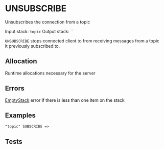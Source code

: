 # UNSUBSCRIBE

Unsubscribes the connection from a topic

Input stack: `topic`
Output stack: ``

`UNSUBSCRIBE` stops connected client to from receiving messages from a
topic it previously subscribed to.

## Allocation

Runtime allocations necessary for the server  

## Errors

[EmptyStack](./ERRORS/EmptyStack.md) error if there is less than one item on the stack

## Examples

```
"topic" SUBSCRIBE =>
```

## Tests

```
```
